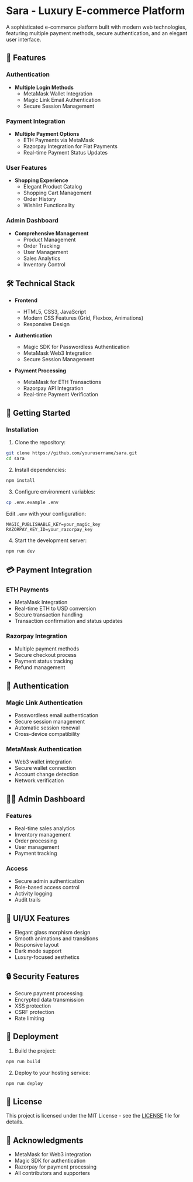 # Sara - Luxury E-commerce Platform

A sophisticated e-commerce platform built with modern web technologies, featuring multiple payment methods, secure authentication, and an elegant user interface.

## 🌟 Features

### Authentication
- **Multiple Login Methods**
  - MetaMask Wallet Integration
  - Magic Link Email Authentication
  - Secure Session Management

### Payment Integration
- **Multiple Payment Options**
  - ETH Payments via MetaMask
  - Razorpay Integration for Fiat Payments
  - Real-time Payment Status Updates

### User Features
- **Shopping Experience**
  - Elegant Product Catalog
  - Shopping Cart Management
  - Order History
  - Wishlist Functionality

### Admin Dashboard
- **Comprehensive Management**
  - Product Management
  - Order Tracking
  - User Management
  - Sales Analytics
  - Inventory Control

## 🛠️ Technical Stack

- **Frontend**
  - HTML5, CSS3, JavaScript
  - Modern CSS Features (Grid, Flexbox, Animations)
  - Responsive Design

- **Authentication**
  - Magic SDK for Passwordless Authentication
  - MetaMask Web3 Integration
  - Secure Session Management

- **Payment Processing**
  - MetaMask for ETH Transactions
  - Razorpay API Integration
  - Real-time Payment Verification

## 🚀 Getting Started

### Installation

1. Clone the repository:
```bash
git clone https://github.com/yourusername/sara.git
cd sara
```

2. Install dependencies:
```bash
npm install
```

3. Configure environment variables:
```bash
cp .env.example .env
```
Edit `.env` with your configuration:
```
MAGIC_PUBLISHABLE_KEY=your_magic_key
RAZORPAY_KEY_ID=your_razorpay_key
```

4. Start the development server:
```bash
npm run dev
```

## 💳 Payment Integration

### ETH Payments
- MetaMask Integration
- Real-time ETH to USD conversion
- Secure transaction handling
- Transaction confirmation and status updates

### Razorpay Integration
- Multiple payment methods
- Secure checkout process
- Payment status tracking
- Refund management

## 🔐 Authentication

### Magic Link Authentication
- Passwordless email authentication
- Secure session management
- Automatic session renewal
- Cross-device compatibility

### MetaMask Authentication
- Web3 wallet integration
- Secure wallet connection
- Account change detection
- Network verification

## 👨‍💼 Admin Dashboard

### Features
- Real-time sales analytics
- Inventory management
- Order processing
- User management
- Payment tracking

### Access
- Secure admin authentication
- Role-based access control
- Activity logging
- Audit trails

## 🎨 UI/UX Features

- Elegant glass morphism design
- Smooth animations and transitions
- Responsive layout
- Dark mode support
- Luxury-focused aesthetics

## 🔒 Security Features

- Secure payment processing
- Encrypted data transmission
- XSS protection
- CSRF protection
- Rate limiting

## 🚀 Deployment

1. Build the project:
```bash
npm run build
```

2. Deploy to your hosting service:
```bash
npm run deploy
```

## 📄 License

This project is licensed under the MIT License - see the [LICENSE](LICENSE) file for details.

## 🙏 Acknowledgments

- MetaMask for Web3 integration
- Magic SDK for authentication
- Razorpay for payment processing
- All contributors and supporters
